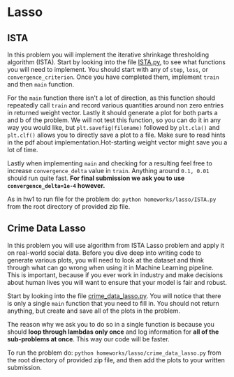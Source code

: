 # Lasso

## ISTA
In this problem you will implement the iterative shrinkage thresholding algorithm (ISTA).
Start by looking into the file [ISTA.py](./ISTA.py), to see what functions you will need to implement. You should start with any of `step`, `loss`, or `convergence_criterion`. Once you have completed them, implement `train` and then `main` function.

For the `main` function there isn't a lot of direction, as this function should repeatedly call `train` and record various quantities around non zero entries in returned weight vector.
Lastly it should generate a plot for both parts a and b of the problem.
We will not test this function, so you can do it in any way you would like, but `plt.savefig(filename)` followed by `plt.cla()` and `plt.clf()` allows you to directly save a plot to a file.
Make sure to read hints in the pdf about implementation.Hot-starting weight vector might save you a lot of time.

Lastly when implementing `main` and checking for a resulting feel free to increase `convergence_delta` value in `train`. Anything around `0.1, 0.01` should run quite fast.
**For final submission we ask you to use `convergence_delta=1e-4` however.**

As in hw1 to run file for the problem do: `python homeworks/lasso/ISTA.py` from the root directory of provided zip file.

## Crime Data Lasso
In this problem you will use algorithm from ISTA Lasso problem and apply it on real-world social data.
Before you dive deep into writing code to generate various plots, you will need to look at the dataset and think through what can go wrong when using it in Machine Learning pipeline.
This is important, because if you ever work in industry and make decisions about human lives you will want to ensure that your model is fair and robust.

Start by looking into the file [crime_data_lasso.py](./crime_data_lasso.py).
You will notice that there is only a single `main` function that you need to fill in.
You should not return anything, but create and save all of the plots in the problem.

The reason why we ask you to do so in a single function is because you should **loop through lambdas only once** and log information for **all of the sub-problems at once**.
This way our code will be faster.

To run the problem do: `python homeworks/lasso/crime_data_lasso.py` from the root directory of provided zip file, and then add the plots to your written submission.
